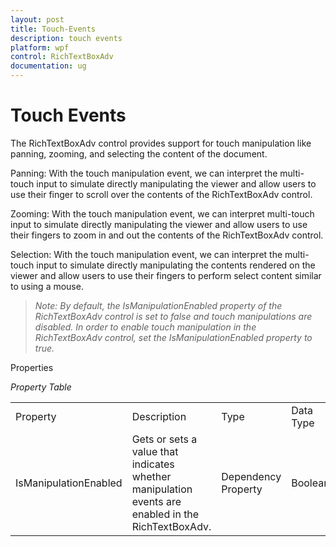 ```yaml
---
layout: post
title: Touch-Events
description: touch events
platform: wpf
control: RichTextBoxAdv
documentation: ug
---
```


# Touch Events

The RichTextBoxAdv control provides support for touch manipulation like panning, zooming, and selecting the content of the document.

Panning: With the touch manipulation event, we can interpret the multi-touch input to simulate directly manipulating the viewer and allow users to use their finger to scroll over the contents of the RichTextBoxAdv control.

Zooming: With the touch manipulation event, we can interpret multi-touch input to simulate directly manipulating the viewer and allow users to use their fingers to zoom in and out the contents of the RichTextBoxAdv control.

Selection: With the touch manipulation event, we can interpret the multi-touch input to simulate directly manipulating the contents rendered on the viewer and allow users to use their fingers to perform select content similar to using a mouse.

> _Note: By default, the IsManipulationEnabled property of the RichTextBoxAdv control is set to false and touch manipulations are disabled. In order to enable touch manipulation in the RichTextBoxAdv control, set the IsManipulationEnabled property to true._



Properties



_Property Table_

<table>
<tr>
<td>
Property </td><td>
Description </td><td>
Type </td><td>
Data Type </td></tr>
<tr>
<td>
IsManipulationEnabled</td><td>
Gets or sets a value that indicates whether manipulation events are enabled in the RichTextBoxAdv. </td><td>
Dependency Property</td><td>
Boolean</td></tr>
</table>


